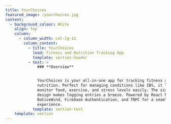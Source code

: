 ```yaml
---
title: YourChoices
featured_image: /yourchoices.jpg
content:
  - background_colour: White
    align: Top
    column:
      - column_width: col-lg-12
        column_content:
          - title: YourChoices
            lead: Fitness and Nutrition Tracking App
            template: section-header
          - text: >
              ### **Overview**


              YourChoices is your all-in-one app for tracking fitness and
              nutrition. Perfect for managing conditions like IBS, it lets you
              monitor food, exercise, and stress levels easily. The simple
              design makes logging entries a breeze. Powered by React Native,
              NativeWind, Firebase Authentication, and TRPC for a seamless
              experience.
            template: section-text
    template: section
---
```


